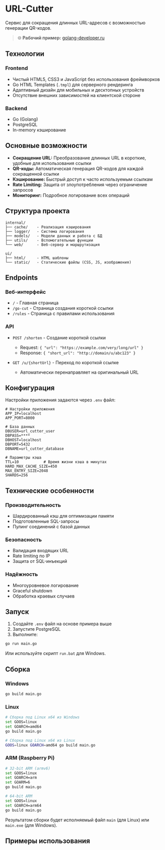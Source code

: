 # URL-Cutter

Сервис для сокращения длинных URL-адресов с возможностью генерации QR-кодов.

> 🌐 **Рабочий пример:** [golang-developer.ru](https://golang-developer.ru/)

## Технологии

### Frontend
- Чистый HTML5, CSS3 и JavaScript без использования фреймворков
- Go HTML Templates (`.tmpl`) для серверного рендеринга
- Адаптивный дизайн для мобильных и десктопных устройств
- Отсутствие внешних зависимостей на клиентской стороне

### Backend
- Go (Golang)
- PostgreSQL
- In-memory кэширование

## Основные возможности

- **Сокращение URL:** Преобразование длинных URL в короткие, удобные для использования ссылки
- **QR-коды:** Автоматическая генерация QR-кодов для каждой сокращенной ссылки
- **Кэширование:** Быстрый доступ к часто используемым ссылкам
- **Rate Limiting:** Защита от злоупотребления через ограничение запросов
- **Мониторинг:** Подробное логирование всех операций

## Структура проекта

```
internal/
├── cache/    - Реализация кэширования
├── logger/   - Система логирования
├── models/   - Модели данных и работа с БД
├── utils/    - Вспомогательные функции
└── web/      - Веб-сервер и маршрутизация

ui/
├── html/     - HTML шаблоны
└── static/   - Статические файлы (CSS, JS, изображения)
```

## Endpoints

### Веб-интерфейс

- `/` - Главная страница
- `/go-cut` - Страница создания короткой ссылки
- `/rules` - Страница с правилами использования

### API

- `POST /shorten` - Создание короткой ссылки
  - Request: `{ "url": "https://example.com/very/long/url" }`
  - Response: `{ "short_url": "http://domain/u/abc123" }`

- `GET /u/{shortUrl}` - Переход по короткой ссылке
  - Автоматически перенаправляет на оригинальный URL

## Конфигурация

Настройки приложения задаются через `.env` файл:

```env
# Настройки приложения
APP_IP=localhost
APP_PORT=8000

# База данных
DBUSER=url_cutter_user
DBPASS=****
DBHOST=localhost
DBPORT=5432
DBNAME=url_cutter_database

# Параметры кэша
TTL=10           # Время жизни кэша в минутах
HARD_MAX_CACHE_SIZE=450
MAX_ENTRY_SIZE=2048
SHARDS=256
```

## Технические особенности

### Производительность
- Шардированный кэш для оптимизации памяти
- Подготовленные SQL-запросы
- Пулинг соединений с базой данных

### Безопасность
- Валидация входящих URL
- Rate limiting по IP
- Защита от SQL-инъекций

### Надёжность
- Многоуровневое логирование
- Graceful shutdown
- Обработка краевых случаев

## Запуск

1. Создайте `.env` файл на основе примера выше
2. Запустите PostgreSQL
3. Выполните:
```bash
go run main.go
```

Или используйте скрипт `run.bat` для Windows.

## Сборка

### Windows
```bash
go build main.go
```

### Linux
```bash
# Сборка под Linux x64 из Windows
set GOOS=linux
set GOARCH=amd64
go build main.go

# Сборка под Linux x64 из Linux
GOOS=linux GOARCH=amd64 go build main.go
```

### ARM (Raspberry Pi)
```bash
# 32-bit ARM (armv6)
set GOOS=linux
set GOARCH=arm
set GOARM=6
go build main.go

# 64-bit ARM
set GOOS=linux
set GOARCH=arm64
go build main.go
```

Результатом сборки будет исполняемый файл `main` (для Linux) или `main.exe` (для Windows).

## Примеры использования


